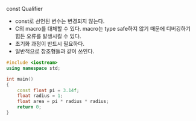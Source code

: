 const Qualifier

- const로 선언된 변수는 변경되지 않는다.
- C의 macro를 대체할 수 있다. macro는 type safe하지 않기 때문에 디버깅하기 힘든 오류를 발생시킬 수 있다.
- 초기화 과정이 반드시 필요하다.
- 일반적으로 참조형들과 같이 쓰인다.

```c++
#include <iostream>	
using namespace std;

int main()
{
	const float pi = 3.14f;
	float radius = 1;
	float area = pi * radius * radius;
	return 0;
}
```

